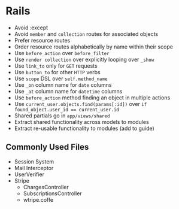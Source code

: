 Rails
===

* Avoid :except
* Avoid `member` and `collection` routes for associated objects
* Prefer resource routes
* Order resource routes alphabetically by name within their scope
* Use `before_action` over `before_filter`
* Use `render collection` over explicitly looping over `_show`
* Use `link_to` only for `GET` requests
* Use `button_to` for other `HTTP` verbs
* Use `scope` DSL over `self.method_name`
* Use `_on` column name for `date` columns
* Use `_at` column name for `datetime` columns
* Use `before_action` method finding an object in multiple actions
* Use `current_user.objects.find(params[:id])` over `if found_object.user_id == current_user.id`
* Shared partials go in `app/views/shared`
* Extract shared functionality across models to modules
* Extract re-usable functionality to modules (add to guide)

Commonly Used Files
---
* Session System
* Mail Interceptor
* UserVerifier
* Stripe
  * ChargesController
  * SubscriptionsController
  * wtripe.coffe

